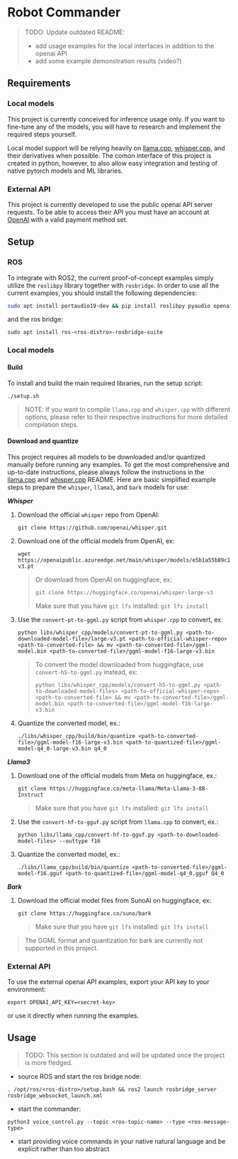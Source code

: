 # Robot Commander

>TODO: Update outdated README:
> * add usage examples for the local interfaces in addition to the openai API
> * add some example demonstration results (video?)

## Requirements

### Local models

This project is currently conceived for inference usage only. If you want to fine-tune any of the models, you will have to research and implement the required steps yourself.

Local model support will be relying heavily on [llama.cpp](https://github.com/ggerganov/llama.cpp), [whisper.cpp](https://github.com/ggerganov/whisper.cpp), and their derivatives when possible. The comon interface of this project is created in python, however, to also allow easy integration and testing of native pytorch models and ML libraries.

### External API

This project is currently developed to use the public openai API server requests. To be able to access their API you must have an account at [OpenAI](https://openai.com) with a valid payment method set.

## Setup

### ROS

To integrate with ROS2, the current proof-of-concept examples simply utilize the `roslibpy` library together with `rosbridge`. In order to use all the current examples, you should install the following dependencies:
```bash
sudo apt install portaudio19-dev && pip install roslibpy pyaudio openai
```

and the ros bridge:
```
sudo apt install ros-<ros-distro>-rosbridge-suite
```

### Local models

#### Build

To install and build the main required libraries, run the setup script:
```bash
./setup.sh
```
>NOTE: If you want to compile `llama.cpp` and `whisper.cpp` with different options, please refer to their respective instructions for more detailed compilation steps.

#### Download and quantize

This project requires all models to be downloaded and/or quantized manually before running any examples. To get the most comprehensive and up-to-date instructions, please always follow the instructions in the [llama.cpp](https://github.com/ggerganov/llama.cpp?tab=readme-ov-file#prepare-and-quantize) and [whisper.cpp](https://github.com/ggerganov/whisper.cpp/tree/master/models#whisper-model-files-in-custom-ggml-format) README. Here are basic simplified example steps to prepare the `whisper`, `llama3`, and `bark` models for use:

***Whisper***
1. Download the official `whisper` repo from OpenAI:
   ```
   git clone https://github.com/openai/whisper.git
   ```
2. Download one of the official models from OpenAI, ex:
   ```
   wget https://openaipublic.azureedge.net/main/whisper/models/e5b1a55b89c1367dacf97e3e19bfd829a01529dbfdeefa8caeb59b3f1b81dadb/large-v3.pt
   ```
   > Or download from OpenAI on huggingface, ex:
   > ```
   > git clone https://huggingface.co/openai/whisper-large-v3
   > ```
   > Make sure that you have `git lfs` installed: `git lfs install`
3. Use the `convert-pt-to-ggml.py` script from `whisper.cpp` to convert, ex:
   ```
   python libs/whisper_cpp/models/convert-pt-to-ggml.py <path-to-downloaded-model-file>/large-v3.pt <path-to-official-whisper-repo> <path-to-converted-file> && mv <path-to-converted-file>/ggml-model.bin <path-to-converted-file>/ggml-model-f16-large-v3.bin
   ```
   > To convert the model downloaded from huggingface, use `convert-h5-to-ggml.py` instead, ex:
   > ```
   > python libs/whisper_cpp/models/convert-h5-to-ggml.py <path-to-downloaded-model-files> <path-to-official-whisper-repo> <path-to-converted-file> && mv <path-to-converted-file>/ggml-model.bin <path-to-converted-file>/ggml-model-f16-large-v3.bin
   > ```
4. Quantize the converted model, ex.:
   ```
   ./libs/whisper_cpp/build/bin/quantize <path-to-converted-file>/ggml-model-f16-large-v3.bin <path-to-quantized-file>/ggml-model-q4_0-large-v3.bin q4_0
   ```

 ***Llama3***
1. Download one of the official models from Meta on huggingface, ex.:
   ```
   git clone https://huggingface.co/meta-llama/Meta-Llama-3-8B-Instruct
   ```
   > Make sure that you have `git lfs` installed: `git lfs install`
2. Use the `convert-hf-to-gguf.py` script from `llama.cpp` to convert, ex.:
   ```
   python libs/llama_cpp/convert-hf-to-gguf.py <path-to-downloaded-model-files> --outtype f16
   ```
3. Quantize the converted model, ex.:
   ```
   ./libs/llama_cpp/build/bin/quantize <path-to-converted-file>/ggml-model-f16.gguf <path-to-quantized-file>/ggml-model-q4_0.gguf Q4_0
   ```

***Bark***
1. Download the official model files from SunoAI on huggingface, ex:
   ```
   git clone https://huggingface.co/suno/bark
   ```
   > Make sure that you have `git lfs` installed: `git lfs install`
> The GGML format and quantization for bark are currently not supported in this project.

### External API

To use the external openai API examples, export your API key to your environment:
```
export OPENAI_API_KEY=<secret-key>
```
or use it directly when running the examples.

## Usage
>TODO: This section is outdated and will be updated once the project is more fledged.
* source ROS and start the ros bridge node:
```
. /opt/ros/<ros-distro>/setup.bash && ros2 launch rosbridge_server rosbridge_websocket_launch.xml
```

* start the commander:
```
python3 voice_control.py --topic <ros-topic-name> --type <ros-message-type>
```

* start providing voice commands in your native natural language and be explicit rather than too abstract